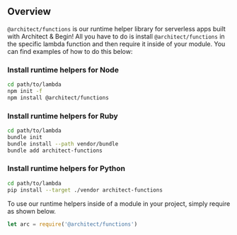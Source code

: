 ## Overview

`@architect/functions` is our runtime helper library for serverless apps built with Architect & Begin! All you have to do is install `@architect/functions` in the specific lambda function and then require it inside of your module. You can find examples of how to do this below:

### Install runtime helpers for Node

```bash
cd path/to/lambda
npm init -f
npm install @architect/functions
```

### Install runtime helpers for Ruby

```bash
cd path/to/lambda
bundle init
bundle install --path vendor/bundle
bundle add architect-functions
```

### Install runtime helpers for Python

```bash
cd path/to/lambda
pip install --target ./vendor architect-functions
```

To use our runtime helpers inside of a module in your project, simply require as shown below.

```js
let arc = require('@architect/functions')
```

